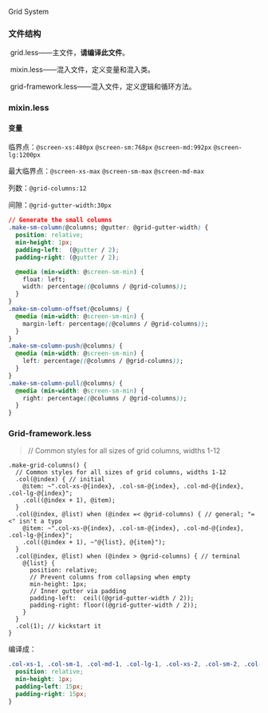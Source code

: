 Grid System

### 文件结构

​ grid.less——主文件，**请编译此文件**。

​ mixin.less——混入文件，定义变量和混入类。

​ grid-framework.less——混入文件，定义逻辑和循环方法。

### mixin.less

#### 变量

临界点：`@screen-xs:480px` `@screen-sm:768px` `@screen-md:992px` `@screen-lg:1200px` 

最大临界点：`@screen-xs-max` `@screen-sm-max` `@screen-md-max`

列数：`@grid-columns:12`

间隙：`@grid-gutter-width:30px`

``` css
// Generate the small columns
.make-sm-column(@columns; @gutter: @grid-gutter-width) {
  position: relative;
  min-height: 1px;
  padding-left:  (@gutter / 2);
  padding-right: (@gutter / 2);

  @media (min-width: @screen-sm-min) {
    float: left;
    width: percentage((@columns / @grid-columns));
  }
}
.make-sm-column-offset(@columns) {
  @media (min-width: @screen-sm-min) {
    margin-left: percentage((@columns / @grid-columns));
  }
}
.make-sm-column-push(@columns) {
  @media (min-width: @screen-sm-min) {
    left: percentage((@columns / @grid-columns));
  }
}
.make-sm-column-pull(@columns) {
  @media (min-width: @screen-sm-min) {
    right: percentage((@columns / @grid-columns));
  }
}
```

### Grid-framework.less

> // Common styles for all sizes of grid columns, widths 1-12



``` less
.make-grid-columns() {
  // Common styles for all sizes of grid columns, widths 1-12
  .col(@index) { // initial
    @item: ~".col-xs-@{index}, .col-sm-@{index}, .col-md-@{index}, .col-lg-@{index}";
    .col((@index + 1), @item);
  }
  .col(@index, @list) when (@index =< @grid-columns) { // general; "=<" isn't a typo
    @item: ~".col-xs-@{index}, .col-sm-@{index}, .col-md-@{index}, .col-lg-@{index}";
    .col((@index + 1), ~"@{list}, @{item}");
  }
  .col(@index, @list) when (@index > @grid-columns) { // terminal
    @{list} {
      position: relative;
      // Prevent columns from collapsing when empty
      min-height: 1px;
      // Inner gutter via padding
      padding-left:  ceil((@grid-gutter-width / 2));
      padding-right: floor((@grid-gutter-width / 2));
    }
  }
  .col(1); // kickstart it
}
```

编译成：

``` css
.col-xs-1, .col-sm-1, .col-md-1, .col-lg-1, .col-xs-2, .col-sm-2, .col-md-2, .col-lg-2, .col-xs-3, .col-sm-3, .col-md-3, .col-lg-3, .col-xs-4, .col-sm-4, .col-md-4, .col-lg-4, .col-xs-5, .col-sm-5, .col-md-5, .col-lg-5, .col-xs-6, .col-sm-6, .col-md-6, .col-lg-6, .col-xs-7, .col-sm-7, .col-md-7, .col-lg-7, .col-xs-8, .col-sm-8, .col-md-8, .col-lg-8, .col-xs-9, .col-sm-9, .col-md-9, .col-lg-9, .col-xs-10, .col-sm-10, .col-md-10, .col-lg-10, .col-xs-11, .col-sm-11, .col-md-11, .col-lg-11, .col-xs-12, .col-sm-12, .col-md-12, .col-lg-12 {
  position: relative;
  min-height: 1px;
  padding-left: 15px;
  padding-right: 15px;
}
```

